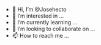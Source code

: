 - 👋 Hi, I’m @Josehecto
- 👀 I’m interested in ...
- 🌱 I’m currently learning ...
- 💞️ I’m looking to collaborate on ...
- 📫 How to reach me ...

<!---
Josehecto/Josehecto is a ✨ special ✨ repository because its `README.md` (this file) appears on your GitHub profile.
You can click the Preview link to take a look at your changes.
--->
